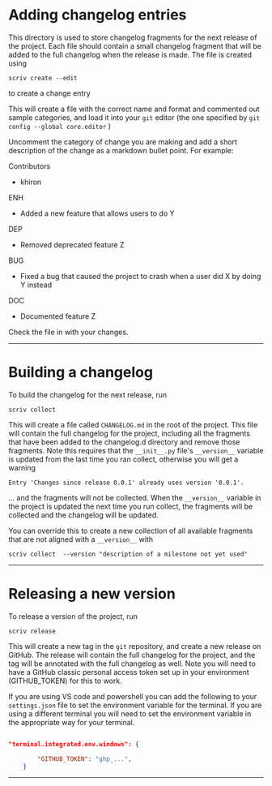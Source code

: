 # Adding changelog entries

This directory is used to store changelog fragments for the next release
of the project.  Each file should contain a small changelog fragment
that will be added to the full changelog when the release is made.
The file is created using 
```
scriv create --edit
``` 
to create a change entry 

This will create a file with the correct name and format and commented out sample categories, and load it into your `git` editor (the one specified by ```git config --global core.editor``` )

Uncomment the category of change you are making and add a short description of the
change as a markdown bullet point.  For example:

Contributors
* khiron

ENH
* Added a new feature that allows users to do Y

DEP
* Removed deprecated feature Z

BUG
* Fixed a bug that caused the project to crash when a user did X by doing Y instead

DOC
* Documented feature Z

Check the file in with your changes.  

---

# Building a changelog

To build the changelog for the next release, run 

```
scriv collect 
```

This will create a file called `CHANGELOG.md` in the root of the project.  This file will contain the full changelog for the project, including all the fragments that have been added to the changelog.d directory and remove those fragments. Note this requires that the `__init__.py` file's `__version__` variable is updated from the last time you ran collect, otherwise you will get a warning  

```
Entry 'Changes since release 0.0.1' already uses version '0.0.1'.
```
... and the fragments will not be collected. When the `__version__` variable in the project is updated the next time you run collect, the fragments will be collected and the changelog will be updated.

You can override this to create a new collection of all available fragments that are not aligned with a `__version__` with 

```
scriv collect  --version "description of a milestone not yet used"
```

---

# Releasing a new version

To release a version of the project, run 

```
scriv release
```

This will create a new tag in the `git` repository, and create a new release on GitHub.  The release will contain the full changelog for the project, and the tag will be annotated with the full changelog as well.  Note you will need to have a GitHub classic personal access token set up in your environment (GITHUB_TOKEN) for this to work. 

If you are using VS code and powershell you can add the following to your `settings.json` file to set the environment variable for the terminal.  If you are using a different terminal you will need to set the environment variable in the appropriate way for your terminal.

```json

"terminal.integrated.env.windows": {

        "GITHUB_TOKEN": "ghp_...",
    }
```

---
